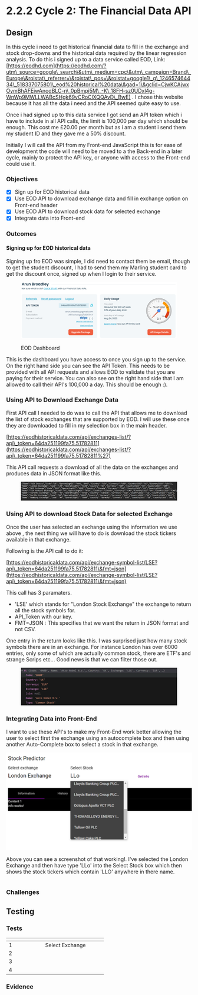 # 2.2.2 Cycle 2: The Financial Data API

## Design

In this cycle i need to get historical financial data to fill in the exchange and stock drop-downs and the historical data required by the linear regression analysis. To do this i signed up to a data service called EOD, Link: [https://eodhd.com](https://eodhd.com/?utm\_source=google\_search\&utm\_medium=cpc\&utm\_campaign=Brand\_Europe\&roistat\_referrer=\&roistat\_pos=\&roistat=google1\_g\_124657464434\_518337075801\_eod%20historical%20data\&gad=1\&gclid=CjwKCAjwxOymBhAFEiwAnodBLC-n\_0pBmpi5M\_-K\_18FH-sz0UDxl4g-WnWp9MWLLWABcSHgk69vCRoClXQQAvD\_BwE) . I chose this website because it has all the data i need and the API seemed quite easy to use.

Once i had signed up to this data service I got send an API token which i have to include in all API calls, the limit is 100,000 per day which should be enough. This cost me £20.00 per month but as i am a student i send them my student ID and they gave me a 50% discount.&#x20;

Initially I will call the API from my Front-end JavaScript this is for ease of development the code will need to be moved to a the Back-end in a later cycle, mainly to protect the API key, or anyone with access to the Front-end could use it.



### Objectives

* [x] Sign up for EOD historical data
* [x] Use EOD API to download exchange data and fill in exchange option on Front-end header
* [x] Use EOD API to download stock data for selected exchange
* [x] Integrate data into Front-end&#x20;

### Outcomes

#### Signing up for EOD historical data

Signing up fro EOD was simple, I did need to contact them be email, though to get the student discount, I had to send them my Marling student card to get the discount once, signed up when I login to their service.

<figure><img src="../.gitbook/assets/image (1) (1).png" alt=""><figcaption><p>EOD Dashboard</p></figcaption></figure>

This is the dashboard you have access to once you sign up to the service. On the right hand side you can see the API Token. This needs to be provided with all API requests and allows EOD to validate that you are paying for their service. You can also see on the right hand side that I am allowed to call their API's 100,000 a day. This should be enough :).

### Using API to Download Exchange Data

First API call I needed to do was to call the API that allows me to download the list of stock exchanges that are supported by EOD. I will use these once they are downloaded to fill in my selection box in the main header.

[https://eodhistoricaldata.com/api/exchanges-list/?api\_token=64da251199fa75.51782811](https://eodhistoricaldata.com/api/exchanges-list/?api\_token=64da251199fa75.51782811%27)

This API call requests a download of all the data on the exchanges and produces data in JSON format like this.

<figure><img src="../.gitbook/assets/image (2).png" alt=""><figcaption></figcaption></figure>

### Using API to download Stock Data for selected Exchange

Once the user has selected an exchange using the information we use above , the next thing we will have to do is download the stock tickers available in that exchange.

Following is the API call to do it:

[https://eodhistoricaldata.com/api/exchange-symbol-list/LSE?api\_token=64da251199fa75.51782811\&fmt=json](https://eodhistoricaldata.com/api/exchange-symbol-list/LSE?api\_token=64da251199fa75.51782811\&fmt=json)

This call has 3 paramaters.&#x20;

* 'LSE' which stands for "London Stock Exchange" the exchange to return all the stock symbols for.&#x20;
* API\_Token with our key.
* FMT=JSON : This specifies that we want the return in JSON format and not CSV.

One entry in the return looks like this. I was surprised just how many stock symbols there are in an exchange. For instance London has over 6000 entries, only some of which are actually common stock, there are ETF's and strange Scrips etc... Good news is that we can filter those out.

<figure><img src="../.gitbook/assets/image.png" alt=""><figcaption></figcaption></figure>



### Integrating Data into Front-End

I want to use these API's to make my Front-End work better allowing the user to select first the exchange using an autocomplete box and then using another Auto-Complete box to select a stock in that exchange.

![](<../.gitbook/assets/image (1).png>)

Above you can see a screenshot of that working!. I've selected the London Exchange and then have type 'LLo' into the Select Stock box which then shows the stock tickers which contain 'LLO' anywhere in there name.



```
```



### Challenges



## Testing



### Tests

<table><thead><tr><th width="85"></th><th></th><th></th><th></th><th></th></tr></thead><tbody><tr><td>1</td><td>Select Exchange</td><td></td><td></td><td></td></tr><tr><td>2</td><td></td><td> </td><td></td><td></td></tr><tr><td>3</td><td></td><td></td><td></td><td></td></tr><tr><td>4</td><td></td><td></td><td></td><td></td></tr></tbody></table>

### Evidence

####







####

